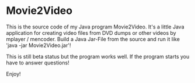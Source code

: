 # Movie2Video

This is the source code of my Java program Movie2Video. It's a little Java application for creating video files from DVD dumps or other videos by mplayer / mencoder. Build a Java Jar-File from the source and run it like 'java -jar Movie2Video.jar'!

This is still beta status but the program works well. If the program starts you have to answer questions!

Enjoy!
